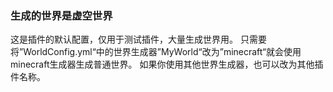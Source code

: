### 生成的世界是虚空世界
这是插件的默认配置，仅用于测试插件，大量生成世界用。
只需要将”WorldConfig.yml“中的世界生成器”MyWorld“改为”minecraft“就会使用minecraft生成器生成普通世界。
如果你使用其他世界生成器，也可以改为其他插件名称。